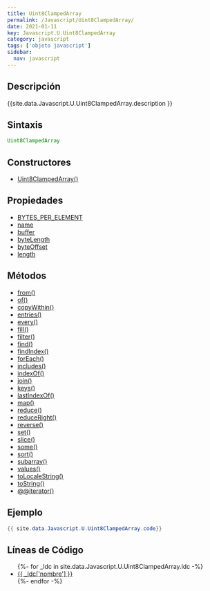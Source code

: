 ```yaml
---
title: Uint8ClampedArray
permalink: /Javascript/Uint8ClampedArray/
date: 2021-01-11
key: Javascript.U.Uint8ClampedArray
category: javascript
tags: ['objeto javascript']
sidebar: 
  nav: javascript
---
```


## Descripción
{{site.data.Javascript.U.Uint8ClampedArray.description }}

## Sintaxis
~~~javascript
Uint8ClampedArray
~~~

## Constructores
* [Uint8ClampedArray()](/Javascript/Uint8ClampedArray/Uint8ClampedArray/)

## Propiedades
* [BYTES_PER_ELEMENT](/Javascript/Uint8ClampedArray/BYTES_PER_ELEMENT)
* [name](/Javascript/Uint8ClampedArray/name)
* [buffer](/Javascript/Uint8ClampedArray/buffer)
* [byteLength](/Javascript/Uint8ClampedArray/byteLength)
* [byteOffset](/Javascript/Uint8ClampedArray/byteOffset)
* [length](/Javascript/Uint8ClampedArray/length)

## Métodos
* [from()](/Javascript/Uint8ClampedArray/from)
* [of()](/Javascript/Uint8ClampedArray/of)
* [copyWithin()](/Javascript/Uint8ClampedArray/copyWithin)
* [entries()](/Javascript/Uint8ClampedArray/entries)
* [every()](/Javascript/Uint8ClampedArray/every)
* [fill()](/Javascript/Uint8ClampedArray/fill)
* [filter()](/Javascript/Uint8ClampedArray/filter)
* [find()](/Javascript/Uint8ClampedArray/find)
* [findIndex()](/Javascript/Uint8ClampedArray/findIndex)
* [forEach()](/Javascript/Uint8ClampedArray/forEach)
* [includes()](/Javascript/Uint8ClampedArray/includes)
* [indexOf()](/Javascript/Uint8ClampedArray/indexOf)
* [join()](/Javascript/Uint8ClampedArray/join)
* [keys()](/Javascript/Uint8ClampedArray/keys)
* [lastIndexOf()](/Javascript/Uint8ClampedArray/lastIndexOf)
* [map()](/Javascript/Uint8ClampedArray/map)
* [reduce()](/Javascript/Uint8ClampedArray/reduce)
* [reduceRight()](/Javascript/Uint8ClampedArray/reduceRight)
* [reverse()](/Javascript/Uint8ClampedArray/reverse)
* [set()](/Javascript/Uint8ClampedArray/set)
* [slice()](/Javascript/Uint8ClampedArray/slice)
* [some()](/Javascript/Uint8ClampedArray/some)
* [sort()](/Javascript/Uint8ClampedArray/sort)
* [subarray()](/Javascript/Uint8ClampedArray/subarray)
* [values()](/Javascript/Uint8ClampedArray/values)
* [toLocaleString()](/Javascript/Uint8ClampedArray/toLocaleString)
* [toString()](/Javascript/Uint8ClampedArray/toString)
* [@@iterator()](/Javascript/Uint8ClampedArray/@@iterator)

## Ejemplo
~~~java
{{ site.data.Javascript.U.Uint8ClampedArray.code}}
~~~

## Líneas de Código
<ul>
{%- for _ldc in site.data.Javascript.U.Uint8ClampedArray.ldc -%}
   <li>
       <a href="{{_ldc['url'] }}">{{ _ldc['nombre'] }}</a>
   </li>
{%- endfor -%}
</ul>
